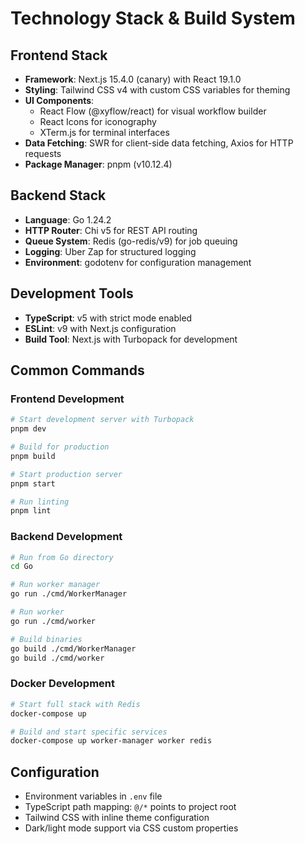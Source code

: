 # Technology Stack & Build System

## Frontend Stack
- **Framework**: Next.js 15.4.0 (canary) with React 19.1.0
- **Styling**: Tailwind CSS v4 with custom CSS variables for theming
- **UI Components**: 
  - React Flow (@xyflow/react) for visual workflow builder
  - React Icons for iconography
  - XTerm.js for terminal interfaces
- **Data Fetching**: SWR for client-side data fetching, Axios for HTTP requests
- **Package Manager**: pnpm (v10.12.4)

## Backend Stack
- **Language**: Go 1.24.2
- **HTTP Router**: Chi v5 for REST API routing
- **Queue System**: Redis (go-redis/v9) for job queuing
- **Logging**: Uber Zap for structured logging
- **Environment**: godotenv for configuration management

## Development Tools
- **TypeScript**: v5 with strict mode enabled
- **ESLint**: v9 with Next.js configuration
- **Build Tool**: Next.js with Turbopack for development

## Common Commands

### Frontend Development
```bash
# Start development server with Turbopack
pnpm dev

# Build for production
pnpm build

# Start production server
pnpm start

# Run linting
pnpm lint
```

### Backend Development
```bash
# Run from Go directory
cd Go

# Run worker manager
go run ./cmd/WorkerManager

# Run worker
go run ./cmd/worker

# Build binaries
go build ./cmd/WorkerManager
go build ./cmd/worker
```

### Docker Development
```bash
# Start full stack with Redis
docker-compose up

# Build and start specific services
docker-compose up worker-manager worker redis
```

## Configuration
- Environment variables in `.env` file
- TypeScript path mapping: `@/*` points to project root
- Tailwind CSS with inline theme configuration
- Dark/light mode support via CSS custom properties